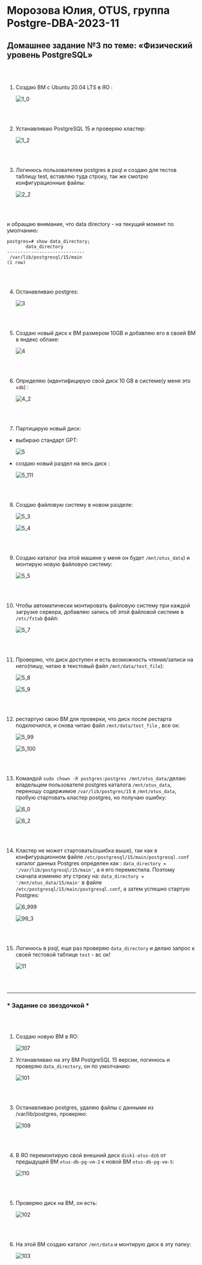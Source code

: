 # Морозова Юлия, OTUS, группа Postgre-DBA-2023-11

## Домашнее задание №3 по теме: «Физический уровень PostgreSQL»

<br/><br/>

1. Создаю ВМ c Ubuntu 20.04 LTS в ЯО :

    ![1_0](https://github.com/Y-M-Morozova/3_homework_Morozova_Yulia/assets/153178571/eda1997f-907b-47c9-a45b-dc8fe09737d9)
 
<br/><br/>

2.	Устанавливаю  PostgreSQL 15 и проверяю кластер:

    ![1_2](https://github.com/Y-M-Morozova/3_homework_Morozova_Yulia/assets/153178571/21376cde-e71b-440f-a951-9c9124ea739b)

<br/><br/>

3.	Логинюсь пользователем postgres в psql и создаю для тестов таблицу test, вставляю туда строку, так же смотрю конфигурационные файлы: 

    ![2_2](https://github.com/Y-M-Morozova/3_homework_Morozova_Yulia/assets/153178571/4d4d876d-20b8-4ae1-be29-e769a995e765)

<br/><br/>

и обращаю внимание, что data directory - на текущий момент по умолчанию:

```
postgres=# show data_directory;
       data_directory
-----------------------------
 /var/lib/postgresql/15/main
(1 row)
```
<br/><br/>

4. Останавливаю postgres:

    ![3](https://github.com/Y-M-Morozova/3_homework_Morozova_Yulia/assets/153178571/3bc05b14-9f08-47b9-ac34-deebaad39c99)

<br/><br/>

5.  Создаю новый диск к ВМ размером 10GB и добавляю его в своей ВМ в яндекс облаке:
  
    ![4](https://github.com/Y-M-Morozova/3_homework_Morozova_Yulia/assets/153178571/516aec6e-9c0c-4920-af68-c3b3d1ee1af4)

<br/><br/>
      
6. Определяю (идентифицирую свой диск 10 GB в системе(у меня это  ```vdb```) :

    ![4_2](https://github.com/Y-M-Morozova/3_homework_Morozova_Yulia/assets/153178571/02ab13f0-b364-488c-b42d-76fafb03b56a)

<br/><br/>

7. Партицирую новый диск:

- выбираю стандарт GPT:

    ![5](https://github.com/Y-M-Morozova/3_homework_Morozova_Yulia/assets/153178571/7c871eb0-27ca-4d7c-a3fd-45bd9bf8871c)

- создаю новый раздел на весь диск :

    ![5_111](https://github.com/Y-M-Morozova/3_homework_Morozova_Yulia/assets/153178571/63e85247-39e2-4c73-b3f2-2047db9b12d6)

<br/><br/>
    
8. Создаю файловую систему в новом разделе:

   ![5_3](https://github.com/Y-M-Morozova/3_homework_Morozova_Yulia/assets/153178571/ce1eee95-efe6-4b31-8fc1-2e71bb00989a)

   ![5_4](https://github.com/Y-M-Morozova/3_homework_Morozova_Yulia/assets/153178571/e335b3db-a873-47e9-a1b0-b09467496ce4)

<br/><br/>

9. Создаю каталог (на этой машине у меня он будет ```/mnt/otus_data```) и монтирую новую файловую систему:

    ![5_5](https://github.com/Y-M-Morozova/3_homework_Morozova_Yulia/assets/153178571/65f44282-e2eb-42f6-b4e3-97a87ae59f65)

<br/><br/>
   
10. Чтобы автоматически монтировать файловую систему при каждой загрузке сервера, добавляю запись об этой файловой системе  в ```/etc/fstab``` файл:

    ![5_7](https://github.com/Y-M-Morozova/3_homework_Morozova_Yulia/assets/153178571/6d4df281-7123-44c3-9985-ebd4664c08ec)

<br/><br/>

11. Проверяю, что диск доступен и есть возможность чтения/записи на него(пишу, читаю в текcтовый файл ```/mnt/data/test_file```):

    ![5_8](https://github.com/Y-M-Morozova/3_homework_Morozova_Yulia/assets/153178571/50eca95c-f6e9-4b6a-915c-f1bc0d9eba58)

    ![5_9](https://github.com/Y-M-Morozova/3_homework_Morozova_Yulia/assets/153178571/d8915027-f271-487a-939f-38eeef2137ca)
    
<br/><br/>

12. рестартую свою ВМ для проверки, что диск после рестарта подключился, и  снова читаю файл ```/mnt/data/test_file``` , все ок:

    ![5_99](https://github.com/Y-M-Morozova/3_homework_Morozova_Yulia/assets/153178571/bfb25b39-76c0-4533-b504-fca920344d10)

    ![5_100](https://github.com/Y-M-Morozova/3_homework_Morozova_Yulia/assets/153178571/c1ba1ef9-6c5c-47e3-9930-4ce611297058)

<br/><br/>

13. Командой ```sudo chown -R postgres:postgres /mnt/otus_data/```делаю владельцем пользователя postgres каталога ```/mnt/otus_data```,
    переношу содержимое ```/var/lib/postgres/15``` в ```/mnt/otus_data```,
    пробую стартовать кластер postgres, но получаю ошибку:

    ![6_0](https://github.com/Y-M-Morozova/3_homework_Morozova_Yulia/assets/153178571/9f9ec949-9cea-4f62-9c11-8f16754d8425)

    ![6_2](https://github.com/Y-M-Morozova/3_homework_Morozova_Yulia/assets/153178571/15b691f5-5791-4106-bc53-482812882883)

<br/><br/>

 14. Кластер не может стартовать(ошибка выше), так как в конфигурационном файле ```/etc/postgresql/15/main/postgresql.conf```
     каталог данных Postgres определен как :
     ```data_directory = '/var/lib/postgresql/15/main'```, а я его переместила.
    Поэтому сначала изменяю эту строку на: ```data_directory = '/mnt/otus_data/15/main'``` в файле ```/etc/postgresql/15/main/postgresql.conf```,
    а затем успешно стартую Postgres:

     ![6_999](https://github.com/Y-M-Morozova/3_homework_Morozova_Yulia/assets/153178571/7660068f-6cd4-446c-aa3a-10af215dc544)

     ![99_3](https://github.com/Y-M-Morozova/3_homework_Morozova_Yulia/assets/153178571/53a90433-41ad-4714-ab69-3b32b83a206f)

<br/><br/>

15. Логинюсь в psql, еще раз проверяю ```data_directory``` и делаю запрос к своей тестовой таблице ```test``` - вс ок!

    ![11](https://github.com/Y-M-Morozova/3_homework_Morozova_Yulia/assets/153178571/1e4fcdc1-7ec2-4970-99ee-e9850ec8d22c)

<br/><br/> 

***     
### * Задание со звездочкой *

<br/><br/>

1. Создаю новую ВМ в ЯО:

    ![107](https://github.com/Y-M-Morozova/3_homework_Morozova_Yulia/assets/153178571/9a1f7a0f-2626-4d68-ac5f-c84d65e9e6d0)

2. Устанавливаю на эту ВМ PostgreSQL 15 версии, логинюсь и проверяю  ```data_directory```, он по умолчанию:

    ![101](https://github.com/Y-M-Morozova/3_homework_Morozova_Yulia/assets/153178571/acb8e75b-970e-44c4-9eb8-e5233bb7517a)
        
<br/><br/>

3. Останавливаю postgres, удаляю файлы с данными из /var/lib/postgres, проверяю:

    ![109](https://github.com/Y-M-Morozova/3_homework_Morozova_Yulia/assets/153178571/3c36b3fe-5267-42af-86df-13f325f71eb1)
   
<br/><br/>

4. В ЯО перемонтирую свой внешний диск ```disk1-otus-dz6``` от предыдущей ВМ  ```otus-db-pg-vm-2``` к новой ВМ ```otus-db-pg-vm-5```:

    ![110](https://github.com/Y-M-Morozova/3_homework_Morozova_Yulia/assets/153178571/4dc21d79-e4bd-43aa-9728-1cf4c20ecb06)

<br/><br/>
    
5. Проверяю диск на ВМ, он есть:

    ![102](https://github.com/Y-M-Morozova/3_homework_Morozova_Yulia/assets/153178571/dd3dc318-352d-4b24-a356-b8ddd45e34d5)

<br/><br/>

6. На этой ВМ создаю каталог ```/mnt/data```  и монтирую диск в эту папку:

    ![103](https://github.com/Y-M-Morozova/3_homework_Morozova_Yulia/assets/153178571/b2990dcc-4760-4a76-b858-635b8f0d2610)

<br/><br/>



   

